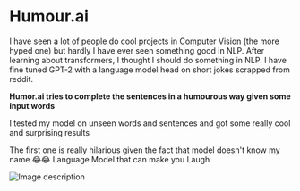 # Humour.ai

I have seen a lot of people do cool projects in Computer Vision (the more hyped one) but hardly I have ever seen something good in NLP. After learning about transformers, I thought I should do something in NLP. I have fine tuned GPT-2 with a language model head on short jokes scrapped from reddit.

**Humor.ai tries to complete the sentences in a humourous way given some input words**

I tested my model on unseen words and sentences and got some really cool and surprising results

The first one is really hilarious given the fact that model doesn't know my name 😂😂 Language Model that can make you Laugh

![Image description](https://github.com/tanulsingh/Humour.ai/blob/master/Demo/Tanul.PNG)


